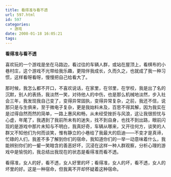 ```yaml
---
title: 看得准与看不透
url: 597.html
id: 597
categories:
  - 游戏
date: 2008-01-18 16:05:21
tags:
---
```


**看得准与看不透**

  
喜欢玩的一个游戏是坐在马路边，看过往的车辆人群，或站在屋顶上，看棋布的小巷村庄，这个游戏不光带给我乐趣，更陪伴我成长，久而久之，也就成了我一种习惯，这样看呀看呀，慢慢把自己给看大了。  
  
那时候，我怎么都不开口，不喜欢说话，在家里，在邻里，在学校，我是出了名的沉默，别人的表扬，我淡然一笑，对待他人的中伤，也是那么机械地淡然，步入社会三年，我发现我自己变了，变得异常固执，变得异常复杂，之前，我还不信，说那只是与生俱来，至于微电子复杂，更是我始料未及，百思不得其解，因为我实在是过得自然而然的简单，一路上惠风和畅，从未经受挫折与风浪，这让我很担忧与心虚，年尾了，我遇到了我前所未有的迷失，找不到自身，也找不到出路，眼前闪现的是游戏中那片未知与不明白，我真好奇，车辆从哪来，又开往何方，谈笑的人群又不知他们为何而谈笑，惟有静立的小巷给了我最大的启迪——不变才是真谛，忙碌的人们，我差不多了解到你们的宿命，我知道你们的一举一动意味着什么，我能辨别你们的一颦一笑暗含的善恶好坏，沉浸在这样一种人群观察，分析心理的游戏中是愉悦的，我总结出我现在的状态是看得准而看不透。  
  
看得准，女人的好，看不透，女人好里的坏；看得准，女人的坏，看不透，女人的坏里的好。这是一种宿命，但我离不开却怀疑着这种宿命。